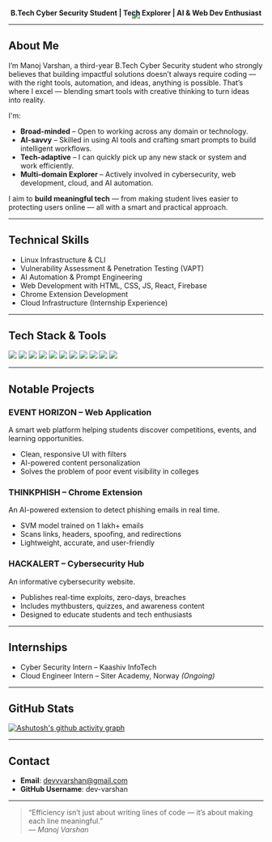 <p align="center" style="margin-bottom: 0;">
  <img src="https://capsule-render.vercel.app/api?type=waving&color=gradient&height=200&section=header&text=Manoj%20Varshan&fontSize=40&fontAlign=center&fontColor=ffffff" />
</p>

<p align="center" style="margin-top: -20px;">
  <strong>B.Tech Cyber Security Student | Tech Explorer | AI & Web Dev Enthusiast</strong>
</p>


---

## About Me

I’m Manoj Varshan, a third-year B.Tech Cyber Security student who strongly believes that building impactful solutions doesn’t always require coding — with the right tools, automation, and ideas, anything is possible.  That’s where I excel — blending smart tools with creative thinking to turn ideas into reality.

I'm:
-  **Broad-minded** – Open to working across any domain or technology.
-  **AI-savvy** – Skilled in using AI tools and crafting smart prompts to build intelligent workflows.
-  **Tech-adaptive** – I can quickly pick up any new stack or system and work efficiently.
-  **Multi-domain Explorer** – Actively involved in cybersecurity, web development, cloud, and AI automation.

I aim to **build meaningful tech** — from making student lives easier to protecting users online — all with a smart and practical approach.
 
 
---

## Technical Skills

- Linux Infrastructure & CLI  
- Vulnerability Assessment & Penetration Testing (VAPT)  
- AI Automation & Prompt Engineering  
- Web Development with HTML, CSS, JS, React, Firebase  
- Chrome Extension Development  
- Cloud Infrastructure (Internship Experience)

---

## Tech Stack & Tools

<p align="left">
  <img src="https://img.shields.io/badge/Linux-111111?style=flat&logo=linux&logoColor=white" />
  <img src="https://img.shields.io/badge/HTML5-111111?style=flat&logo=html5&logoColor=orange" />
  <img src="https://img.shields.io/badge/CSS3-111111?style=flat&logo=css3&logoColor=blue" />
  <img src="https://img.shields.io/badge/JavaScript-111111?style=flat&logo=javascript&logoColor=yellow" />
  <img src="https://img.shields.io/badge/React-111111?style=flat&logo=react&logoColor=61DAFB" />
  <img src="https://img.shields.io/badge/Firebase-111111?style=flat&logo=firebase&logoColor=orange" />
  <img src="https://img.shields.io/badge/Node.js-111111?style=flat&logo=node.js&logoColor=green" />
  <img src="https://img.shields.io/badge/Git-111111?style=flat&logo=git&logoColor=white" />
  <img src="https://img.shields.io/badge/GitHub-111111?style=flat&logo=github&logoColor=white" />
  <img src="https://img.shields.io/badge/Prompt%20Engineering-111111?style=flat&logo=openai&logoColor=white" />
  <img src="https://img.shields.io/badge/VS%20Code-111111?style=flat&logo=visualstudiocode&logoColor=blue" />
</p>

---

## Notable Projects

### EVENT HORIZON – Web Application
A smart web platform helping students discover competitions, events, and learning opportunities.

- Clean, responsive UI with filters  
- AI-powered content personalization  
- Solves the problem of poor event visibility in colleges  

### THINKPHISH – Chrome Extension
An AI-powered extension to detect phishing emails in real time.

- SVM model trained on 1 lakh+ emails  
- Scans links, headers, spoofing, and redirections  
- Lightweight, accurate, and user-friendly  

### HACKALERT – Cybersecurity Hub
An informative cybersecurity website.

- Publishes real-time exploits, zero-days, breaches  
- Includes mythbusters, quizzes, and awareness content  
- Designed to educate students and tech enthusiasts  

---

## Internships

- Cyber Security Intern – Kaashiv InfoTech  
- Cloud Engineer Intern – Siter Academy, Norway *(Ongoing)*

---

##  GitHub Stats

[![Ashutosh's github activity graph](https://github-readme-activity-graph.vercel.app/graph?username=dev-varshan&bg_color=212121&color=979595&line=999999&point=949494&area=true&hide_border=true)](https://github.com/ashutosh00710/github-readme-activity-graph)

---

## Contact

- **Email**: devvvarshan@gmail.com  
- **GitHub Username**: dev-varshan

---

> “Efficiency isn’t just about writing lines of code — it’s about making each line meaningful.”  
> — *Manoj Varshan*

